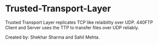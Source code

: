 # Trusted-Transport-Layer
Trusted Transport Layer replicates TCP like relaibility over UDP.
440FTP Client and Server uses the TTP to transfer files over UDP reliably. 

Created by:
Shekhar Sharma and Sahil Mehta. 
